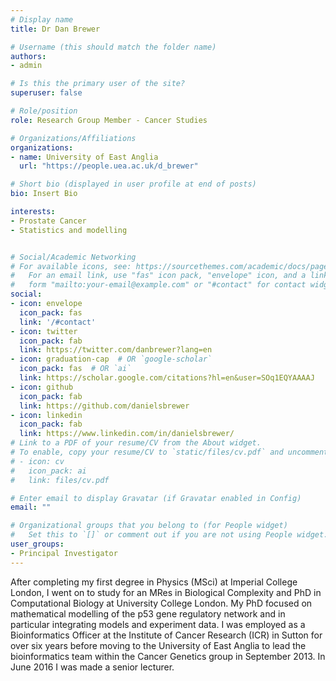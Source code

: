 ```yaml
---
# Display name
title: Dr Dan Brewer

# Username (this should match the folder name)
authors:
- admin

# Is this the primary user of the site?
superuser: false

# Role/position
role: Research Group Member - Cancer Studies

# Organizations/Affiliations
organizations:
- name: University of East Anglia
  url: "https://people.uea.ac.uk/d_brewer"

# Short bio (displayed in user profile at end of posts)
bio: Insert Bio

interests:
- Prostate Cancer
- Statistics and modelling


# Social/Academic Networking
# For available icons, see: https://sourcethemes.com/academic/docs/page-builder/#icons
#   For an email link, use "fas" icon pack, "envelope" icon, and a link in the
#   form "mailto:your-email@example.com" or "#contact" for contact widget.
social:
- icon: envelope
  icon_pack: fas
  link: '/#contact'
- icon: twitter
  icon_pack: fab
  link: https://twitter.com/danbrewer?lang=en
- icon: graduation-cap  # OR `google-scholar`
  icon_pack: fas  # OR `ai`
  link: https://scholar.google.com/citations?hl=en&user=SOq1EQYAAAAJ
- icon: github
  icon_pack: fab
  link: https://github.com/danielsbrewer
- icon: linkedin
  icon_pack: fab
  link: https://www.linkedin.com/in/danielsbrewer/
# Link to a PDF of your resume/CV from the About widget.
# To enable, copy your resume/CV to `static/files/cv.pdf` and uncomment the lines below.
# - icon: cv
#   icon_pack: ai
#   link: files/cv.pdf

# Enter email to display Gravatar (if Gravatar enabled in Config)
email: ""

# Organizational groups that you belong to (for People widget)
#   Set this to `[]` or comment out if you are not using People widget.
user_groups:
- Principal Investigator
---
```


After completing my first degree in Physics (MSci) at Imperial College London, I went on to study for an MRes in Biological Complexity and PhD in Computational Biology at University College London.  My PhD focused on mathematical modelling of the p53 gene regulatory network and in particular integrating models and experiment data. I was employed as a Bioinformatics Officer at the Institute of Cancer Research (ICR) in Sutton for over six years before moving to the University of East Anglia to lead the bioinformatics team within the Cancer Genetics group in September 2013. In June 2016 I was made a senior lecturer.



